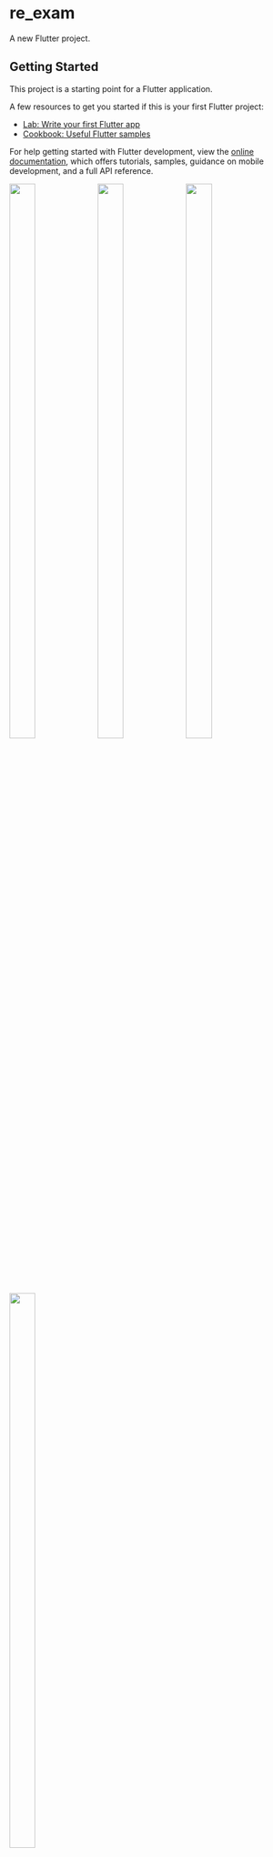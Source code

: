 # re_exam

A new Flutter project.

## Getting Started

This project is a starting point for a Flutter application.

A few resources to get you started if this is your first Flutter project:

- [Lab: Write your first Flutter app](https://docs.flutter.dev/get-started/codelab)
- [Cookbook: Useful Flutter samples](https://docs.flutter.dev/cookbook)

For help getting started with Flutter development, view the
[online documentation](https://docs.flutter.dev/), which offers tutorials,
samples, guidance on mobile development, and a full API reference.
<p>
  <img src="https://github.com/userravina/re_exam/assets/120082785/81bc1725-fa25-4a71-8bd8-834980bb89b4" height="50%" width="30%">
  <img src="https://github.com/userravina/re_exam/assets/120082785/3938dad3-351a-4d43-99ee-a07457df9043"  height="50%" width="30%">
  <img src="https://github.com/userravina/re_exam/assets/120082785/5c989356-429c-42cb-af53-b846c047d09f" height="50%" width="30%">
  <img src="https://github.com/userravina/re_exam/assets/120082785/f047ff5f-f02b-4762-9b23-c0c8345ea5d2"  height="50%" width="30%">
</p>
apply plugin: 'com.google.gms.google-services'

 import 'dart:math';
import 'dart:ui';
import 'package:flutter/cupertino.dart';
import 'package:flutter/material.dart';
import 'package:get/get.dart';
import 'package:get/get_state_manager/src/rx_flutter/rx_obx_widget.dart';
import 'package:gst_calculator/calculator/controller/calculator_controller.dart';
import 'package:gst_calculator/calculator/view/bouncing_button.dart';
import 'package:gst_calculator/main.dart';
import 'package:shared_preferences/shared_preferences.dart';
import 'package:sizer/sizer.dart';
import '../../class/language_constants.dart';

class Calculator_Home extends StatefulWidget {
  const Calculator_Home({super.key});

  @override
  State<Calculator_Home> createState() => _Calculator_HomeState();
}

class _Calculator_HomeState extends State<Calculator_Home> {
  Calculator_Controller controller = Get.find();
  ScrollController scrollcontroller = ScrollController();
  bool onetime = false;
  bool onetime2 = false;
  bool onetime3 = false;
  String display = "";
  bool gst = false;
  String twonumber = "";
  String gstnumber = "";
  String gstoperator = "";
  bool dotAdded = false;
  bool update = false;
  bool check = false;

  @override
  void initState() {
    controller.value.clear();
    super.initState();
  }

  void scrolle() {
    scrollcontroller.animateTo(scrollcontroller.position.maxScrollExtent,
        duration: Duration(milliseconds: 300), curve: Curves.easeOut);
  }

  double subtractAndRound(double value1, double value2) {
    print("value1${value1}");
    print("value2${value2}");
    double result = value1 - value2;
    print("===========${result}==================");
    // Find the maximum number of decimal places in the input values
    int maxDecimalPlaces = (value1.toString().split('.').length == 2 ||
            value2.toString().split('.').length == 2)
        ? (value1.toString().split('.').length >
                value2.toString().split('.').length
            ? value1.toString().split('.')[1].length
            : value2.toString().split('.')[1].length)
        : 0;

    // Round the result to the maximum number of decimal places found
    return double.parse((result).toStringAsFixed(maxDecimalPlaces));
  }

  void loadValueListFromPrefs() async {
    SharedPreferences prefs = await SharedPreferences.getInstance();
    setState(() {
      controller.value.value = prefs.getStringList('valueList') ?? [];
    });
  }

  double calculateTotal(List<String> values) {
    double total = 0.0;

    for (int i = 0; controller.grandTotal.length > i; i++) {
      total += controller.grandTotal[i];
    }
    // print(" count function ${total} ========================");
    return total;
  }

  onclick(String number, String click) async {
    switch (click) {
      case ".":
        {
          if (!dotAdded) {
            scrolle();
            dotAdded = true;
            controller.display.value += click;
            controller.displayEnglish.value += click;
          }
          break;
        }
      case "0":
      case "00":
      case "1":
      case "2":
      case "3":
      case "4":
      case "5":
      case "6":
      case "7":
      case "8":
      case "9":
        if ((controller.display.value == "0" ||
                controller.display.value == "00") &&
            (number == "0" || number == "00")) {
          controller.display.value = "0";

          return;
        }
        if (controller.display.value == "" && (number == "00")) {
          number = "0";
        }
        if (controller.displayOprater.value == "M+" ||
            controller.displayOprater.value == "M-") {
          display =controller.display.value + controller.prevOpertor.value;
          print("display${display}");
          controller.display.value = "";
          controller.displayEnglish.value = "";
        }

        if (onetime3 == true) {
          if (controller.displayOprater.value == "MU") {
            onetime3 == true;
            print("MMMMMMMMMMMMMMMMM3");
            controller.display.value = "";
            controller.displayEnglish.value = "";
          }
        } else {
          if (onetime2 == true) {
            if (controller.displayOprater.value == "MU") {
              onetime2 == true;
              check = true;
              print("MMMMMMMMMMMMMMMMM1");
              controller.display.value = "";
              controller.displayEnglish.value = "";
            }
          } else {
            if (controller.displayOprater.value == "MU") {
              print("MMMMMMMMMMMMMMMMM2");
              onetime = true;
              check = false;
              onetime2 == false;
              controller.display.value = "";
              controller.displayEnglish.value = "";
            }
          }
        }

        controller.displayOprater.value = "";

        if (update == true) {
          print("Update diplay ${controller.display.value}");
          print("Update diplay + number ${controller.display.value + number}");
          print("jhdjkh${controller.updatevalue.value}");
          controller.updatevalue.value = controller.display.value + number;
          print("jhdjkh${controller.updatevalue.value}");
          print("jhdjkh${controller.prevOpertor.value}");
        }

        controller.display.value = controller.display.value + number;
        if (controller.display.value == "01" ||
            controller.display.value == "02" ||
            controller.display.value == "03" ||
            controller.display.value == "04" ||
            controller.display.value == "05" ||
            controller.display.value == "06" ||
            controller.display.value == "07" ||
            controller.display.value == "08" ||
            controller.display.value == "09") {
          controller.display.value =
              controller.display.value.replaceFirst('0', '');
        }
        scrolle();
        controller.displayEnglish.value =
            controller.displayEnglish.value + click;
        break;
      case "AC":
        onetime = false;
        onetime2 = false;
        onetime3 = false;
        print(onetime);
        dotAdded = false;
        check = false;
        controller.display.value = "";
        controller.displayEnglish.value = "";
        controller.value.clear();
        controller.prevOpertor.value = "";
        gstnumber = "";
        controller.memory.value = 0.0;
        controller.result.value = 0.0;
        display = "";
        gst = false;
        update = false;
        controller.displayOprater.value = "";
        controller.operator.clear();

        controller.grandTotal.clear();
        break;
      case "DE":
        scrolle();
        dotAdded = false;
        print("Update DE ${controller.display.value}");
        if (controller.display.value.isNotEmpty) {
          print("Update DE2 ${controller.display.value}");
          controller.display.value = controller.display.value
              .substring(0, controller.display.value.length - 1);
          print("Update DE3 ${controller.display.value}");
        }
        print("Update displayEnglish DE1 ${controller.displayEnglish.value}");
        controller.displayEnglish.value = controller.displayEnglish.value
            .substring(0, controller.displayEnglish.value.length - 1);
        print("Update displayEnglish DE2 ${controller.displayEnglish.value}");

        update = true;

        break;

      case "+3%":
      case "+5%":
      case "+12%":
      case "+18%":
      case "+GST":
        controller.currentValue.value =
            double.parse(controller.displayEnglish.value);

        if (click == "+3%") {
          scrolle();
          dotAdded = false;
          controller.prevOpertor.value = "(+3%)";
          controller.value.add(controller.display.value);
          controller.saveValueListToPrefs();
          print("currentValue ${controller.currentValue.value}");
          print("percentage ${controller.percentage.value}");
          controller.percentage.value = controller.currentValue.value * 0.03;
          print("percentage ${controller.percentage.value}");
          gst = true;
          print("currentValue ${controller.currentValue}");
          controller.gstAmount.value =
              (controller.currentValue * controller.percentage.value) / 100;

          print("gstAmount ${controller.gstAmount.value}");
          print("result ${controller.result.value}");
          gstoperator = "3%";
          controller.value.add(
              "IGST ${gstoperator}   " + controller.gstAmount.value.toString());
          controller.saveValueListToPrefs();

          controller.CGST.value = controller.gstAmount.value / 2;
          controller.value.add("CGST ${controller.CGST.value}%   " +
              controller.CGST.value.toString());
          controller.saveValueListToPrefs();
          controller.SGST.value = controller.gstAmount.value / 2;
          controller.value.add("SGST ${controller.SGST.value}%   " +
              controller.SGST.value.toString());
          controller.saveValueListToPrefs();
          controller.result.value =
              controller.currentValue.value + controller.percentage.value;
          controller.value.add("GST :- " + controller.result.value.toString());
          controller.saveValueListToPrefs();
          controller.result.value =
              controller.currentValue.value + controller.gstAmount.value;

          print(controller.percentage.value);
        } else if (click == "+5%") {
          scrolle();
          dotAdded = false;
          controller.prevOpertor.value = "(+5%)";
          controller.value.add(controller.display.value);
          controller.saveValueListToPrefs();
          print("currentValue ${controller.currentValue.value}");
          print("percentage ${controller.percentage.value}");
          controller.percentage.value = controller.currentValue.value * 0.05;
          print("percentage ${controller.percentage.value}");
          gst = true;
          print("currentValue ${controller.currentValue}");
          controller.gstAmount.value =
              (controller.currentValue * controller.percentage.value) / 100;

          print("gstAmount ${controller.gstAmount.value}");
          print("result ${controller.result.value}");
          gstoperator = "5%";
          controller.value.add(
              "IGST ${gstoperator}   " + controller.gstAmount.value.toString());
          controller.saveValueListToPrefs();

          controller.CGST.value = controller.gstAmount.value / 2;
          controller.value.add("CGST ${controller.CGST.value}%   " +
              controller.CGST.value.toString());
          controller.saveValueListToPrefs();
          controller.SGST.value = controller.gstAmount.value / 2;
          controller.value.add("SGST ${controller.SGST.value}%   " +
              controller.SGST.value.toString());
          controller.saveValueListToPrefs();
          controller.result.value =
              controller.currentValue.value + controller.percentage.value;
          controller.value.add("GST :- " + controller.result.value.toString());
          controller.saveValueListToPrefs();
          controller.result.value =
              controller.currentValue.value + controller.gstAmount.value;

          print(controller.percentage.value);
        } else if (click == "+12%") {
          scrolle();
          dotAdded = false;
          controller.prevOpertor.value = "(+12%)";
          controller.value.add(controller.display.value);
          controller.saveValueListToPrefs();
          print("currentValue ${controller.currentValue.value}");
          print("percentage ${controller.percentage.value}");
          controller.percentage.value = controller.currentValue.value * 0.12;
          print("percentage ${controller.percentage.value}");
          gst = true;
          print("currentValue ${controller.currentValue}");
          controller.gstAmount.value =
              (controller.currentValue * controller.percentage.value) / 100;

          print("gstAmount ${controller.gstAmount.value}");
          print("result ${controller.result.value}");
          gstoperator = "12%";
          controller.value.add(
              "IGST ${gstoperator}   " + controller.gstAmount.value.toString());
          controller.saveValueListToPrefs();

          controller.CGST.value = controller.gstAmount.value / 2;
          controller.value.add("CGST ${controller.CGST.value}%     " +
              controller.CGST.value.toString());
          controller.saveValueListToPrefs();
          controller.SGST.value = controller.gstAmount.value / 2;
          controller.value.add("SGST ${controller.SGST.value}%     " +
              controller.SGST.value.toString());
          controller.saveValueListToPrefs();
          controller.result.value =
              controller.currentValue.value + controller.percentage.value;
          controller.value.add("GST :- " + controller.result.value.toString());
          controller.saveValueListToPrefs();
          controller.result.value =
              controller.currentValue.value + controller.gstAmount.value;

          print(controller.percentage.value);
        } else if (click == "+18%") {
          scrolle();
          dotAdded = false;
          controller.prevOpertor.value = "(+18%)";
          controller.value.add(controller.display.value);
          controller.saveValueListToPrefs();
          print("currentValue ${controller.currentValue.value}");
          print("percentage ${controller.percentage.value}");
          controller.percentage.value = controller.currentValue.value * 0.18;
          print("percentage ${controller.percentage.value}");
          gst = true;
          print("currentValue ${controller.currentValue}");
          controller.gstAmount.value =
              (controller.currentValue * controller.percentage.value) / 100;

          print("gstAmount ${controller.gstAmount.value}");
          print("result ${controller.result.value}");
          gstoperator = "18%";
          controller.value.add(
              "IGST ${gstoperator}   " + controller.gstAmount.value.toString());
          controller.saveValueListToPrefs();

          controller.CGST.value = controller.gstAmount.value / 2;
          controller.value.add("CGST ${controller.CGST.value}%    " +
              controller.CGST.value.toString());
          controller.saveValueListToPrefs();
          controller.SGST.value = controller.gstAmount.value / 2;
          controller.value.add("SGST ${controller.SGST.value}%    " +
              controller.SGST.value.toString());
          controller.saveValueListToPrefs();
          controller.result.value =
              controller.currentValue.value + controller.percentage.value;
          controller.value.add("GST :- " + controller.result.value.toString());
          controller.saveValueListToPrefs();
          controller.result.value =
              controller.currentValue.value + controller.gstAmount.value;

          print(controller.percentage.value);
        } else if (click == "+GST") {
          scrolle();
          dotAdded = false;
          gst = true;
          print("currentValue ${controller.currentValue}");

          controller.value.add(controller.display.value);
          controller.saveValueListToPrefs();
        }

        print(controller.currentValue.value);
        print(controller.result.value);
        controller.prevOpertor.value = "+GST";

        controller.display.value = "";
        // controller.displayEnglish.value = controller.result.value.toString();
        break;

      case "-3%":
      case "-5%":
      case "-12%":
      case "-18%":
      case "-GST":
        controller.currentValue.value =
            double.parse(controller.displayEnglish.value);

        if (click == "-3%") {
          scrolle();
          dotAdded = false;
          controller.prevOpertor.value = "(-3%)";
          controller.value.add(controller.display.value);
          controller.saveValueListToPrefs();
          print("currentValue ${controller.currentValue.value}");
          print("percentage ${controller.percentage.value}");
          controller.percentage.value = controller.currentValue.value * 0.03;
          print("percentage ${controller.percentage.value}");
          print(" ============= ${number} ");
          gstoperator = number;

          controller.result.value = controller.percentage.value / 2;
          print(" ============= ${controller.result.value} ");
          gst = true;
          gstoperator = "3%";
          controller.gstAmount.value =
              (controller.currentValue * controller.percentage.value) / 100;

          controller.gstAmount.value = controller.currentValue.value -
              controller.currentValue.value *
                  (100 / (100 + controller.percentage.value));
          print(controller.gstAmount.value);
          twonumber = controller.gstAmount.value.toStringAsFixed(1);
          controller.value.add("IGST ${gstoperator}   " + twonumber.toString());
          controller.saveValueListToPrefs();

          controller.SGST.value = controller.gstAmount.value / 2;
          twonumber = controller.SGST.value.toStringAsFixed(1);
          controller.value.add(
              "CGST ${controller.result.value}%    " + twonumber.toString());
          controller.saveValueListToPrefs();

          controller.SGST.value = controller.gstAmount.value / 2;
          twonumber = controller.SGST.value.toStringAsFixed(1);
          controller.value.add(
              "SGST ${controller.result.value}%    " + twonumber.toString());
          controller.saveValueListToPrefs();

          controller.result.value =
              controller.currentValue.value - controller.gstAmount.value;
          twonumber = controller.result.value.toStringAsFixed(1);
          controller.value.add("GST  = " + twonumber.toString());
          controller.saveValueListToPrefs();
          print(" ============= ${controller.result.value} ");
        } else if (click == "-5%") {
          scrolle();
          dotAdded = false;
          controller.prevOpertor.value = "(-5%)";
          controller.value.add(controller.display.value);
          controller.saveValueListToPrefs();
          print("currentValue ${controller.currentValue.value}");
          print("percentage ${controller.percentage.value}");
          controller.percentage.value = controller.currentValue.value * 0.05;
          print("percentage ${controller.percentage.value}");
          print(" ============= ${number} ");
          gstoperator = number;
          controller.result.value = controller.percentage.value / 2;
          gst = true;
          gstoperator = "5%";
          controller.gstAmount.value =
              (controller.currentValue * controller.percentage.value) / 100;

          controller.gstAmount.value = controller.currentValue.value -
              controller.currentValue.value *
                  (100 / (100 + controller.percentage.value));
          print(controller.gstAmount.value);
          twonumber = controller.gstAmount.value.toStringAsFixed(1);
          controller.value.add("IGST ${gstoperator}   " + twonumber.toString());
          controller.saveValueListToPrefs();

          controller.SGST.value = controller.gstAmount.value / 2;
          twonumber = controller.SGST.value.toStringAsFixed(1);
          controller.value.add(
              "CGST ${controller.result.value}%    " + twonumber.toString());
          controller.saveValueListToPrefs();

          controller.SGST.value = controller.gstAmount.value / 2;
          twonumber = controller.SGST.value.toStringAsFixed(1);
          controller.value.add(
              "SGST ${controller.result.value}%    " + twonumber.toString());
          controller.saveValueListToPrefs();

          controller.result.value =
              controller.currentValue.value - controller.gstAmount.value;
          twonumber = controller.result.value.toStringAsFixed(1);
          controller.value.add("GST  = " + twonumber.toString());
          controller.saveValueListToPrefs();
          print(" ============= ${controller.result.value} ");
        } else if (click == "-12%") {
          scrolle();
          dotAdded = false;
          controller.prevOpertor.value = "(-12%)";
          controller.value.add(controller.display.value);
          controller.saveValueListToPrefs();
          print("currentValue ${controller.currentValue.value}");
          print("percentage ${controller.percentage.value}");
          controller.percentage.value = controller.currentValue.value * 0.12;
          print("percentage ${controller.percentage.value}");
          print(" ============= ${number} ");
          gstoperator = number;
          controller.result.value = controller.percentage.value / 2;
          print(" ============= ${controller.result.value} ");
          gst = true;
          gstoperator = "12%";
          controller.gstAmount.value =
              (controller.currentValue * controller.percentage.value) / 100;

          controller.gstAmount.value = controller.currentValue.value -
              controller.currentValue.value *
                  (100 / (100 + controller.percentage.value));
          print(controller.gstAmount.value);
          twonumber = controller.gstAmount.value.toStringAsFixed(1);
          controller.value.add("IGST ${gstoperator}   " + twonumber.toString());
          controller.saveValueListToPrefs();

          controller.SGST.value = controller.gstAmount.value / 2;
          twonumber = controller.SGST.value.toStringAsFixed(1);
          String digitresult = controller.result.value.toStringAsFixed(0);
          controller.value
              .add("CGST ${digitresult}%     " + twonumber.toString());
          controller.saveValueListToPrefs();

          controller.SGST.value = controller.gstAmount.value / 2;
          twonumber = controller.SGST.value.toStringAsFixed(1);
          digitresult = controller.result.value.toStringAsFixed(0);
          controller.value
              .add("SGST ${digitresult}%     " + twonumber.toString());
          controller.saveValueListToPrefs();

          controller.result.value =
              controller.currentValue.value - controller.gstAmount.value;
          twonumber = controller.result.value.toStringAsFixed(1);
          controller.value.add("GST  = " + twonumber.toString());
          controller.saveValueListToPrefs();
        } else if (click == "-18%") {
          scrolle();
          dotAdded = false;
          controller.prevOpertor.value = "(-18%)";
          controller.value.add(controller.display.value);
          controller.saveValueListToPrefs();
          print("currentValue ${controller.currentValue.value}");
          print("percentage ${controller.percentage.value}");
          controller.percentage.value = controller.currentValue.value * 0.18;
          print("percentage ${controller.percentage.value}");
          print(" ============= ${number} ");
          gstoperator = number;
          controller.result.value = controller.percentage.value / 2;
          print(" ============= ${controller.result.value} ");
          gst = true;
          gstoperator = "18%";
          controller.gstAmount.value =
              (controller.currentValue * controller.percentage.value) / 100;

          controller.gstAmount.value = controller.currentValue.value -
              controller.currentValue.value *
                  (100 / (100 + controller.percentage.value));
          print(controller.gstAmount.value);
          twonumber = controller.gstAmount.value.toStringAsFixed(1);
          controller.value.add("IGST ${gstoperator}   " + twonumber.toString());
          controller.saveValueListToPrefs();

          controller.SGST.value = controller.gstAmount.value / 2;
          twonumber = controller.SGST.value.toStringAsFixed(1);
          String digitresult = controller.result.value.toStringAsFixed(0);
          controller.value
              .add("CGST ${digitresult}%      " + twonumber.toString());
          controller.saveValueListToPrefs();

          controller.SGST.value = controller.gstAmount.value / 2;
          twonumber = controller.SGST.value.toStringAsFixed(1);
          digitresult = controller.result.value.toStringAsFixed(0);
          controller.value
              .add("SGST ${digitresult}%      " + twonumber.toString());
          controller.saveValueListToPrefs();

          controller.result.value =
              controller.currentValue.value - controller.gstAmount.value;
          twonumber = controller.result.value.toStringAsFixed(1);
          controller.value.add("GST  = " + twonumber.toString());
          controller.saveValueListToPrefs();
        } else if (click == "-GST") {
          dotAdded = false;
          gst = true;
          print("currentValue ${controller.currentValue}");

          controller.value.add(controller.display.value);
          controller.saveValueListToPrefs();

          controller.prevOpertor.value = "-GST";
        }

        print(controller.currentValue.value);
        print(controller.result.value);

        controller.display.value = "";
        break;
      case "MR":
        {
          scrolle();
          dotAdded = false;
          controller.displayOprater.value = number;
          print(controller.memory.value.toString());
         if(update == true)
           {
             controller.display.value = controller.display.value.replaceAll("MR+", "");
             print("eeeeeeeeeee");
           }else {
           controller.display.value = controller.memory.value.toString();
           print("eeeeeeeeeee");
         }
         controller.prevOpertor.value = "MR";
         break;
        }
      case "M-":
        {
          scrolle();
          dotAdded = false;
          if (controller.displayEnglish.value.isEmpty) {
            controller.display.value = controller.value[0]
                .replaceAll("${controller.value[0]}", "${controller.value[0]}");
            print(" controller.display.value${controller.display.value}");
            controller.value.clear();
          } else {
            controller.memory.value = double.parse(controller.displayEnglish.value);
          }
          controller.displayOprater.value = number;
          controller.prevOpertor.value = "M-";

          break;
        }

      case "M+":
        {
          scrolle();
          dotAdded = false;
          if (controller.displayEnglish.value.isEmpty) {
            controller.display.value = controller.value[0].replaceAll("${controller.value[0]}","${controller.value[0]}");
            print(" controller.display.value${controller.display.value}");
            controller.memory.value = double.parse(controller.display.value);
            controller.value.clear();
          } else {
            controller.memory.value =  double.parse(controller.displayEnglish.value);
          }
          controller.displayOprater.value = number;
          controller.prevOpertor.value = "M+";
          break;
        }
      case "MU":
        {
          scrolle();
          dotAdded = false;
          controller.displayOprater.value = number;
          controller.prevOpertor.value = "MU";
          if (controller.display.value.isEmpty) {
            if (controller.displayOprater.value.isNotEmpty) {
              onetime2 = true;
              controller.display.value = controller.value[0].replaceAll(
                  "${controller.value[0]}", "${controller.value[0]}");
              controller.value.clear();
              controller.value.add(
                  controller.display.value + controller.displayOprater.value);
              controller.saveValueListToPrefs();
            }
          } else {
            if (controller.value.isEmpty) {
              print("-------------");
              onetime3 = true;
              controller.displayOprater.value = number;
              controller.value.add(
                  controller.display.value + controller.displayOprater.value);
              controller.saveValueListToPrefs();
            } else {
              onetime3 = false;
              display = controller.display.value;
              controller.display.value = controller.value[2];
              controller.displayOprater.value = number;
              controller.value.add(controller.displayEnglish.value +
                  controller.displayOprater.value);
              controller.saveValueListToPrefs();
            }
          }
          break;
        }
      case "undo":
        {
          scrolle();
          dotAdded = false;
          // Check if there are any entries in the history
          if (controller.value.isNotEmpty) {
            // Remove the last entry from the history
            if (controller.value.length > 2 || controller.value.length > 3) {
              controller.value.removeAt(controller.value.length - 1);
            }
            String lastEntry =
                controller.value.removeAt(controller.value.length - 1);
            controller.prevOpertor.value = lastEntry[0];
            print("lastEntry");
            print(lastEntry);
            controller.display.value = lastEntry;
            print(controller.display.value);
            print("Update the display to the last ${controller.display.value}");
            print(controller.display.value);
            controller.displayEnglish.value = lastEntry;
          }
          break;
        }
      case "GT":
        {
          scrolle();
          dotAdded = false;
          controller.prevOpertor.value = "GT";
          controller.value
              .add(number.toString() + controller.prevOpertor.value);
          controller.saveValueListToPrefs();
          break;
        }
      case "%":
        {
          scrolle();
          dotAdded = false;
          if (onetime3 == false) {
            if (check == false) {
              print("fffffffffffffff");
              scrolle();
              dotAdded = false;
              if (onetime2 == true) {
                print("onetime2");
              } else {
                print("one time ===");
                print(controller.prevOpertor.value);
                if (onetime == false) {
                  if (controller.prevOpertor.value == "+") {
                    print("onetime");
                    String display = controller.display.value;
                    print(display);
                    controller.value.add(controller.prevOpertor.value +
                        controller.display.value);
                    controller.saveValueListToPrefs();
                    print(controller.value);
                    print("currentValue ${controller.currentValue.value}");
                    controller.currentValue.value =
                        double.parse(controller.value[0]);
                    print("currentValue ${controller.currentValue.value}");

                    double percentageValue =
                        controller.currentValue.value * double.parse(display);
                    print("percentageValue ${percentageValue}");
                    percentageValue /= 100;
                    print("percentageValue ${percentageValue}");
                    double newValue =
                        controller.currentValue.value + percentageValue;

                    print("newValue ${newValue}");
                    // Update the display with the new value
                    controller.display.value = newValue.toString();

                    controller.displayEnglish.value = newValue.toString();
                  } else if (controller.prevOpertor.value == "-") {
                    String display = controller.display.value;
                    controller.value.add(controller.prevOpertor.value +
                        controller.display.value);
                    controller.saveValueListToPrefs();
                    print(controller.value.value);
                    print("currentValue ${controller.currentValue.value}");
                    controller.currentValue.value =
                        double.parse(controller.value[0]);
                    print("currentValue ${controller.currentValue.value}");
                    double percentageValue =
                        controller.currentValue.value * double.parse(display);
                    print("percentageValue ${percentageValue}");
                    percentageValue /= 100;
                    print("percentageValue ${percentageValue}");
                    double newValue =
                        controller.currentValue.value - percentageValue;

                    print("newValue ${newValue}");
                    // Update the display with the new value
                    controller.display.value = newValue.toString();

                    controller.displayEnglish.value = newValue.toString();
                  } else if (controller.prevOpertor.value == "*") {
                    String display = controller.display.value;
                    controller.value.add(controller.prevOpertor.value +
                        controller.display.value);
                    controller.saveValueListToPrefs();
                    print(controller.value.value);
                    print("currentValue ${controller.currentValue.value}");
                    controller.currentValue.value =
                        double.parse(controller.value[0]);
                    print("currentValue ${controller.currentValue.value}");
                    double percentageValue =
                        controller.currentValue.value * double.parse(display);
                    print("percentageValue ${percentageValue}");
                    percentageValue /= 100;
                    print("percentageValue ${percentageValue}");
                    print('************');
                    double newValue =
                        controller.currentValue.value * percentageValue;

                    print("newValue ${newValue}");
                    // Update the display with the new value
                    controller.display.value = percentageValue.toString();

                    controller.displayEnglish.value =
                        percentageValue.toString();
                  } else if (controller.prevOpertor.value == "/") {
                    String display = controller.display.value;
                    controller.value.add(controller.prevOpertor.value +
                        controller.display.value);
                    controller.saveValueListToPrefs();
                    print(controller.value.value);
                    print("currentValue ${controller.currentValue.value}");
                    controller.currentValue.value =
                        double.parse(controller.value[0]);
                    print("currentValue ${controller.currentValue.value}");
                    double percentageValue =
                        controller.currentValue.value / double.parse(display);
                    print("percentageValue ${percentageValue}");
                    percentageValue *= 100;
                    print("percentageValue ${percentageValue}");
                    double newValue =
                        controller.currentValue.value / percentageValue;

                    print("newValue ${newValue}");
                    // Update the display with the new value
                    controller.display.value = percentageValue.toString();

                    controller.displayEnglish.value =
                        percentageValue.toString();
                  }
                  print(controller.displayEnglish);
                  controller.displayOprater.value = "=";
                  // print(controller.result);
                  controller.value.add(controller.displayOprater.value +
                      controller.displayEnglish.value);
                  controller.saveValueListToPrefs();
                } else if (onetime == true) {
                  if (update == true) {
                    print("========= update +++++++++++");
                    controller.value.add(controller.display.value);
                    controller.saveValueListToPrefs();

                    controller.updatevalue.value =
                        controller.updatevalue.value.substring(1);
                    controller.displayEnglish.value =
                        controller.displayEnglish.value.substring(1);
                    print(controller.display.value);
                    print("jhdjkh${controller.updatevalue.value}");
                    display = controller.value.value[3].replaceAll("MU", "");
                    controller.currentValue.value = double.parse(display);
                    print("currentValue ${controller.currentValue.value}");

                    double percentageValue =
                        controller.currentValue.value * 100;
                    print("percentageValue ${percentageValue}");
                    print("display ${controller.display.value}");
                    double r = 100 -
                        double.parse(
                            controller.display.value.replaceAll("%", ""));
                    print(percentageValue);
                    print(r);
                    double r1 = percentageValue / r;
                    print(r1);
                    controller.prevOpertor.value = "=";
                    controller.value
                        .add(controller.prevOpertor.value + r1.toString());
                    controller.saveValueListToPrefs();
                    print(controller.value.value);
                    controller.display.value = "";
                    controller.displayOprater.value = "";
                    scrolle();
                  } else {
                    controller.prevOpertor.value = "=";
                    print("tttttttttttttttttttttttttttt");
                    controller.displayOprater.value = number;
                    print(controller.displayOprater.value);
                    print(" 4000000000000000000${controller.display.value}");
                    print("4444444444444${display}");

                    controller.value.add(controller.displayOprater.value +
                        controller.display.value);

                    controller.currentValue.value = double.parse(display);
                    print("currentValue ${controller.currentValue.value}");
                    double percentageValue =
                        controller.currentValue.value * 100;
                    print("percentageValue ${percentageValue}");
                    double r = 100 - double.parse(controller.display.value);
                    print(percentageValue);
                    print(r);
                    double r1 = percentageValue / r;
                    print(r1);
                    controller.value
                        .add(controller.prevOpertor.value + r1.toString());
                    controller.saveValueListToPrefs();
                    print(controller.value.value);
                    controller.display.value = "";
                    controller.displayOprater.value = "";
                  }
                }
              }
            }
          } else {
            if (update == true) {
              print("========= update +++++++++++");
              controller.value.add(controller.display.value);
              controller.saveValueListToPrefs();

              controller.updatevalue.value =
                  controller.updatevalue.value.substring(1);
              controller.displayEnglish.value =
                  controller.displayEnglish.value.substring(1);
              print(controller.display.value);
              print("jhdjkh${controller.updatevalue.value}");
              display = controller.value.value[0].replaceAll("MU", "");
              controller.currentValue.value = double.parse(display);
              print("currentValue ${controller.currentValue.value}");

              double percentageValue = controller.currentValue.value * 100;
              print("percentageValue ${percentageValue}");
              print("display ${controller.display.value}");
              double r = 100 -
                  double.parse(controller.display.value.replaceAll("%", ""));
              print(percentageValue);
              print(r);
              double r1 = percentageValue / r;
              print(r1);
              controller.prevOpertor.value = "=";
              controller.value
                  .add(controller.prevOpertor.value + r1.toString());
              controller.saveValueListToPrefs();
              print(controller.value.value);
              controller.display.value = "";
              controller.displayOprater.value = "";
              scrolle();
            } else {
              print("yes");
              controller.prevOpertor.value = "=";
              print("onetime3 tttttttttttttttttttttttttttt");
              controller.displayOprater.value = number;
              print(controller.displayOprater.value);
              print(" 4000000000000000000${controller.display.value}");
              print(
                  "4444444444444${controller.value.value[0].replaceAll("MU", "")}");
              display = controller.value.value[0].replaceAll("MU", "");
              controller.value.add(
                  controller.displayOprater.value + controller.display.value);

              controller.currentValue.value = double.parse(display);
              print("currentValue ${controller.currentValue.value}");
              double percentageValue = controller.currentValue.value * 100;
              print("percentageValue ${percentageValue}");
              double r = 100 - double.parse(controller.display.value);
              print(percentageValue);
              print(r);
              double r1 = percentageValue / r;
              print(r1);
              controller.value
                  .add(controller.prevOpertor.value + r1.toString());
              controller.saveValueListToPrefs();
              print(controller.value.value);
              controller.display.value = "";
              controller.displayOprater.value = "";
            }
          }

          if (check == true) {
            if (update == true) {
              print("========= update +++++++++++");
              controller.value.add(controller.display.value);
              controller.saveValueListToPrefs();

              controller.updatevalue.value =
                  controller.updatevalue.value.substring(1);
              controller.displayEnglish.value =
                  controller.displayEnglish.value.substring(1);
              print(controller.display.value);
              print("jhdjkh${controller.updatevalue.value}");
              display = controller.value.value[0].replaceAll("MU", "");
              controller.currentValue.value = double.parse(display);
              print("currentValue ${controller.currentValue.value}");

              double percentageValue = controller.currentValue.value * 100;
              print("percentageValue ${percentageValue}");
              print("display ${controller.display.value}");
              double r = 100 -
                  double.parse(controller.display.value.replaceAll("%", ""));
              print(percentageValue);
              print(r);
              double r1 = percentageValue / r;
              print(r1);
              controller.prevOpertor.value = "=";
              controller.value
                  .add(controller.prevOpertor.value + r1.toString());
              controller.saveValueListToPrefs();
              print(controller.value.value);
              controller.display.value = "";
              controller.displayOprater.value = "";
              scrolle();
            } else {
              print("true");
              controller.prevOpertor.value = "=";
              print("check tttttttttttttttttttttttttttt");
              controller.displayOprater.value = number;
              print(controller.displayOprater.value);
              print(" 4000000000000000000${controller.display.value}");
              print(
                  "4444444444444${controller.value.value[0].replaceAll("MU", "")}");
              display = controller.value.value[0].replaceAll("MU", "");
              controller.value.add(
                  controller.displayOprater.value + controller.display.value);

              controller.currentValue.value = double.parse(display);
              print("currentValue ${controller.currentValue.value}");
              double percentageValue = controller.currentValue.value * 100;
              print("percentageValue ${percentageValue}");
              double r = 100 - double.parse(controller.display.value);
              print(percentageValue);
              print(r);
              double r1 = percentageValue / r;
              print(r1);
              controller.value
                  .add(controller.prevOpertor.value + r1.toString());
              controller.saveValueListToPrefs();
              print(controller.value.value);
              controller.display.value = "";
              controller.displayOprater.value = "";
            }
          }
          break;
        }
      case "root":
        {
          scrolle();
          dotAdded = false;
          double currentValue = double.parse(controller.displayEnglish.value);

          if (currentValue >= 0) {
            double squareRoot = sqrt(currentValue);

            controller.display.value = squareRoot.toString();
            double secoundvalue = double.parse(controller.display.value);
            controller.display.value = secoundvalue.toStringAsFixed(3);
            controller.displayEnglish.value = squareRoot.toString();
          } else {
            controller.display.value = "Error";
            controller.displayEnglish.value = "Error";
          }
          break;
        }
      case "/":
        {
          scrolle();
          dotAdded = false;
          controller.displayOprater.value = number;
          if (controller.displayEnglish.value.isEmpty) {
            print("controller.displayEnglish.value1 ${controller.display.value}");
            print("==+== ${controller.display.value}");
            if (controller.value.isEmpty) {
              print("MMMMMMMMMMMMMRRRRRRRRRRRRRRRRR");
              print("MMMMMMMMMMMMMRRRRRRRRRRRRRRRRR${controller.displayEnglish.value}");
              controller.value.add(controller.prevOpertor.value + controller.display.value);
              controller.saveValueListToPrefs();
            } else {
              print(controller.value[0]);
              controller.result.value = double.parse(controller.value[0]);
            }
          } else {
            if (controller.prevOpertor.value == "+") {
              controller.result.value +=
                  double.parse(controller.displayEnglish.value);
            }
            if (controller.prevOpertor.value == "-") {
              controller.result.value -=
                  double.parse(controller.displayEnglish.value);
            }
            if (controller.prevOpertor.value == "*") {
              controller.result.value *=
                  double.parse(controller.displayEnglish.value);
            }
            if (controller.prevOpertor.value == "/") {
              controller.result.value /=
                  double.parse(controller.displayEnglish.value);
            }
            if (controller.prevOpertor.value == "") {
              controller.result.value =
                  double.parse(controller.displayEnglish.value);
            }
            print("displayEnglish${controller.displayEnglish.value}");
            if (controller.prevOpertor.value == "=" || controller.prevOpertor.value == "M+" || controller.prevOpertor.value == "M-") {
              if (controller.prevOpertor.value == "M+"|| controller.prevOpertor.value == "M-") {
                controller.prevOpertor.value = "/";
                controller.value.add(controller.display.value);
              } else {
                controller.value.add(controller.display.value);
              }
            } else {
              controller.value.add(controller.prevOpertor.value + controller.display.value);
            }
            controller.saveValueListToPrefs();
            if(controller.prevOpertor.value == "M+"||controller.prevOpertor.value == "M-")
            {
              controller.memory.value = double.parse(display.replaceAll("M+", "").replaceAll("M-", ""));
            }
          }
          controller.display.value = "";
          controller.displayEnglish.value = "";
          controller.prevOpertor.value = "/";
          controller.prevOpertor2.value = "/";
          break;
        }
      case "*":
        {
          scrolle();
          dotAdded = false;
          print("==+== ${controller.display.value}");
          controller.displayOprater.value = number;
          if (controller.displayEnglish.value.isEmpty) {
            print(
                "controller.displayEnglish.value1 ${controller.display.value}");
            print("==+== ${controller.display.value}");
                    if (controller.value.isEmpty) {
                      print("MMMMMMMMMMMMMRRRRRRRRRRRRRRRRR");
                      print(
                          "MMMMMMMMMMMMMRRRRRRRRRRRRRRRRR${controller.displayEnglish.value}");
                      controller.value
                          .add(controller.prevOpertor.value + controller.display.value);
                      controller.saveValueListToPrefs();
                    } else {
                      print(controller.value[0]);
                      controller.result.value = double.parse(controller.value[0]);
                    }
          } else {
            if (controller.prevOpertor.value == "+") {
              controller.result.value +=
                  double.parse(controller.displayEnglish.value);
            }
            if (controller.prevOpertor.value == "-") {
              controller.result.value -=
                  double.parse(controller.displayEnglish.value);
            }
            if (controller.prevOpertor.value == "*") {
              controller.result.value *=
                  double.parse(controller.displayEnglish.value);
            }
            if (controller.prevOpertor.value == "/") {
              controller.result.value /=
                  double.parse(controller.displayEnglish.value);
            }
            if (controller.prevOpertor.value == "") {
              controller.result.value =
                  double.parse(controller.displayEnglish.value);
            }
            print("displayEnglish${controller.displayEnglish.value}");
            if (controller.prevOpertor.value == "=" || controller.prevOpertor.value == "M+" || controller.prevOpertor.value == "M-") {
              if (controller.prevOpertor.value == "M+"|| controller.prevOpertor.value == "M-") {
                controller.prevOpertor.value = "*";
                controller.value.add(controller.display.value);
              } else {
                controller.value.add(controller.display.value);
              }
            } else {
              controller.value.add(controller.prevOpertor.value + controller.display.value);
            }
            controller.saveValueListToPrefs();
            if(controller.prevOpertor.value == "M+"||controller.prevOpertor.value == "M-")
            {
              controller.memory.value =
                  double.parse(display.replaceAll("M+", "").replaceAll("M-", ""));
            }
          }
          controller.display.value = "";
          controller.displayEnglish.value = "";
          controller.displayOprater.value = number;
          controller.prevOpertor.value = "*";
          controller.prevOpertor2.value = "*";
          break;
        }
      case "-":
        {
          scrolle();
          dotAdded = false;
          print("== ${controller.display.value}");
          controller.displayOprater.value = number;
          if (controller.displayEnglish.value.isEmpty) {
            print(
                "controller.displayEnglish.value3 ${controller.display.value}");
            print("== ${controller.display.value}");
            if (controller.value.isEmpty) {
              print("MMMMMMMMMMMMMRRRRRRRRRRRRRRRRR");
              print(
                  "MMMMMMMMMMMMMRRRRRRRRRRRRRRRRR${controller.displayEnglish.value}");
              controller.value
                  .add(controller.prevOpertor.value + controller.display.value);
              controller.saveValueListToPrefs();
            } else {
              print(controller.value[0]);
              controller.result.value = double.parse(controller.value[0]);
            }
            print(controller.result.value);
          } else {
            if (controller.prevOpertor.value == "+") {
              print(
                  "controller.displayEnglish.value2 ${controller.displayEnglish.value}");
              controller.result.value +=
                  double.parse(controller.displayEnglish.value);
            }
            if (controller.prevOpertor.value == "-") {
              controller.result.value -=
                  double.parse(controller.displayEnglish.value);
            }
            if (controller.prevOpertor.value == "*") {
              controller.result.value *=
                  double.parse(controller.displayEnglish.value);
            }
            if (controller.prevOpertor.value == "/") {
              controller.result.value /=
                  double.parse(controller.displayEnglish.value);
            }
            if (controller.prevOpertor.value == "") {
              controller.result.value =
                  double.parse(controller.displayEnglish.value);
            }
            print("displayEnglish${controller.displayEnglish.value}");
            if (controller.prevOpertor.value == "=" || controller.prevOpertor.value == "M+" || controller.prevOpertor.value == "M-") {
              if (controller.prevOpertor.value == "M+"|| controller.prevOpertor.value == "M-") {
                controller.prevOpertor.value = "-";
                controller.value.add(controller.display.value);
              } else {
                controller.value.add(controller.display.value);
              }
            } else {
              controller.value.add(controller.prevOpertor.value + controller.display.value);
            }
            controller.saveValueListToPrefs();
            if(controller.prevOpertor.value == "M+"||controller.prevOpertor.value == "M-")
            {
              controller.memory.value =
                  double.parse(display.replaceAll("M+", "").replaceAll("M-", ""));
            }
          }

          controller.display.value = "";
          controller.displayEnglish.value = "";
          controller.displayOprater.value = number;
          controller.prevOpertor.value = "-";
          controller.prevOpertor2.value = "-";

          break;
        }
      case "+":
        {
          dotAdded = false;
          scrolle();
          print("==+== ${controller.display.value}");

          if (controller.displayEnglish.value.isEmpty) {
            print(
                "controller.displayEnglish.value1 ${controller.display.value}");
            print("==+== ${controller.display.value}");
            print(controller.value[0]);
            controller.result.value = double.parse(controller.value[0]);
          }
          else {
            if (controller.prevOpertor.value == "+") {
                print(
                    "controller.displayEnglish.value1 ${controller.displayEnglish.value}");
                controller.result.value += double.parse(controller.displayEnglish.value);
              }
              if (controller.prevOpertor.value == "-") {
                controller.result.value -=
                    double.parse(controller.displayEnglish.value);
              }
              if (controller.prevOpertor.value == "*") {
                controller.result.value *=
                    double.parse(controller.displayEnglish.value);
              }
              if (controller.prevOpertor.value == "/") {
                controller.result.value /=
                    double.parse(controller.displayEnglish.value);
              }
              if (controller.prevOpertor.value == "") {
                controller.result.value =
                    double.parse(controller.displayEnglish.value);
              }
              print("displayEnglish${controller.displayEnglish.value}");
                  if (controller.prevOpertor.value == "=" || controller.prevOpertor.value == "M+" || controller.prevOpertor.value == "M-") {
                      controller.value.add(controller.display.value);
                      controller.saveValueListToPrefs();
                  } else {
                    controller.value.add(controller.prevOpertor.value + controller.display.value);
                    controller.saveValueListToPrefs();
                  }
              if(controller.prevOpertor.value == "M+"||controller.prevOpertor.value == "M-")
                {
                  controller.memory.value =
                      double.parse(display.replaceAll("M+", "").replaceAll("M-", ""));
                }
          }

          controller.display.value = "";
          controller.displayEnglish.value = "";
          controller.displayOprater.value = number;
          controller.prevOpertor.value = "+";
          controller.prevOpertor2.value = "+";
          break;
        }
      case "=":
        {
          scrolle();
          dotAdded = false;
          controller.displayOprater.value = number;
          if (controller.prevOpertor.value == "+") {
            scrolle();
            if (update == true) {
              print("========= update +++++++++++");
              controller.value.add(controller.display.value);
              controller.saveValueListToPrefs();

              controller.updatevalue.value =
                  controller.updatevalue.value.substring(1);
              controller.displayEnglish.value =
                  controller.displayEnglish.value.substring(1);
              print(controller.display.value);
              print("jhdjkh${controller.updatevalue.value}");
              if (controller.value.length == 2) {
                print(
                    "length${double.parse(controller.value[controller.value.length - 2])}");
                controller.result.value = double.parse(
                        controller.value[controller.value.length - 2]) +
                    double.parse(controller.updatevalue.value);
              } else {
                double total = 0.0;

                for (int i = 0; i < controller.value.length; i++) {
                  double elementValue = double.parse(controller.value[i]);
                  total += elementValue;
                }

                controller.result.value = total;
              }
              print(controller.result.value);
              controller.value.add(controller.displayOprater.value +
                  controller.result.value.toString());
              controller.saveValueListToPrefs();
              scrolle();
            } else {
              print("+++++++++++");
              controller.value
                  .add(controller.prevOpertor.value + controller.display.value);
              controller.saveValueListToPrefs();
              controller.result.value +=
                  double.parse(controller.displayEnglish.value);
              controller.value.add(controller.displayOprater.value +
                  controller.result.value.toString());
              controller.saveValueListToPrefs();
              scrolle();
            }
          } else if (controller.prevOpertor.value == "-") {
            scrolle();
            if (update == true) {
              print("========= update +++++++++++");
              controller.value.add(controller.display.value);
              controller.saveValueListToPrefs();

              controller.updatevalue.value =
                  controller.updatevalue.value.substring(1);
              controller.displayEnglish.value =
                  controller.displayEnglish.value.substring(1);
              print(controller.display.value);
              print("jhdjkh${controller.updatevalue.value}");

              if (controller.value.length == 2) {
                print(
                    "length${double.parse(controller.value[controller.value.length - 2])}");
                controller.result.value = double.parse(
                        controller.value[controller.value.length - 2]) -
                    double.parse(controller.updatevalue.value);
              } else {
                // print("length${ double.parse( controller.value[controller.value.length])}");
                double total = 0.0;
                for (int i = 0; i < controller.value.length; i++) {
                  double elementValue = double.parse(controller.value[i]);
                  print("elementValue: ${elementValue}");
                  total -= elementValue;
                }

                controller.result.value = total;
              }
              print(controller.result.value);
              controller.value.add(controller.displayOprater.value +
                  controller.result.value.toString());
              controller.saveValueListToPrefs();
              scrolle();
            } else {
              controller.value
                  .add(controller.prevOpertor.value + controller.display.value);
              controller.saveValueListToPrefs();

              controller.result.value = subtractAndRound(
                  controller.result.value,
                  double.parse(controller.display.value));
              controller.value.add(controller.displayOprater.value +
                  controller.result.value.toString());
              controller.saveValueListToPrefs();
            }
          } else if (controller.prevOpertor.value == "*") {
            scrolle();
            if (update == true) {
              print("========= update +++++++++++");
              controller.value.add(controller.display.value);
              controller.saveValueListToPrefs();

              controller.updatevalue.value =
                  controller.updatevalue.value.substring(1);
              controller.displayEnglish.value =
                  controller.displayEnglish.value.substring(1);
              print(controller.display.value);
              print("jhdjkh${controller.updatevalue.value}");

              if (controller.value.length == 2) {
                print(
                    "length${double.parse(controller.value[controller.value.length - 2])}");
                controller.result.value = double.parse(
                        controller.value[controller.value.length - 2]) *
                    double.parse(controller.updatevalue.value);
              } else {
                print("Value to parse: ${controller.updatevalue.value}");
                double total = 0.0;

                for (int i = 0; i < controller.value.length; i++) {
                  if (controller.value[i].contains("+")) {
                    double elementValue = double.parse(controller.value[i]);
                    total += elementValue;
                    print("1elementValue: $elementValue");
                  } else if (controller.value[i].contains("-")) {
                    double elementValue = double.parse(controller.value[i]);
                    total -= elementValue;
                    print("2elementValue: $elementValue");
                  } else if (controller.value[i].contains("*")) {
                    double elementValue = double.parse(
                        controller.value[i].replaceAll(RegExp('[*+-./]'), ''));
                    total *= elementValue;
                    print("3elementValue: $elementValue");
                  }
                }
                controller.result.value = total;
              }
              print(controller.result.value);
              controller.value.add(controller.displayOprater.value +
                  controller.result.value.toString());
              controller.saveValueListToPrefs();
              scrolle();
            } else {
              controller.value
                  .add(controller.prevOpertor.value + controller.display.value);
              controller.saveValueListToPrefs();
              controller.result.value *=
                  double.parse(controller.displayEnglish.value);
              controller.value.add(controller.displayOprater.value +
                  controller.result.value.toString());
              controller.saveValueListToPrefs();
            }
          } else if (controller.prevOpertor.value == "/") {
            scrolle();
            if (update == true) {
              print("========= update +++++++++++");
              controller.value.add(controller.display.value);
              controller.saveValueListToPrefs();

              controller.updatevalue.value =
                  controller.updatevalue.value.substring(1);
              controller.displayEnglish.value =
                  controller.displayEnglish.value.substring(1);
              print(controller.display.value);
              print("jhdjkh${controller.updatevalue.value}");

              if (controller.value.length == 2) {
                print(
                    "length${double.parse(controller.value[controller.value.length - 2])}");
                controller.result.value = double.parse(
                        controller.value[controller.value.length - 2]) /
                    double.parse(controller.updatevalue.value);
              } else {
                print("Value to parse: ${controller.updatevalue.value}");
                double total = 0.0;
                for (int i = 0; i < controller.value.length; i++) {
                  if (controller.value[i].contains("+")) {
                    double elementValue = double.parse(controller.value[i]);
                    total += elementValue;
                    print("1elementValue: $elementValue");
                  } else if (controller.value[i].contains("-")) {
                    double elementValue = double.parse(controller.value[i]);
                    total -= elementValue;
                    print("2elementValue: $elementValue");
                  } else if (controller.value[i].contains("*")) {
                    double elementValue = double.parse(
                        controller.value[i].replaceAll(RegExp('[*+-.]'), ''));
                    total *= elementValue;
                    print("3elementValue: $elementValue");
                  } else if (controller.value[i].contains("/")) {
                    double elementValue = double.parse(
                        controller.value[i].replaceAll(RegExp('[*+-./]'), ''));
                    print("elementValue: $elementValue");
                    total /= elementValue;
                  }
                }
                controller.result.value = total;
              }
              print(controller.result.value);
              controller.value.add(controller.displayOprater.value +
                  controller.result.value.toString());
              controller.saveValueListToPrefs();
              scrolle();
            } else {
              controller.value
                  .add(controller.prevOpertor.value + controller.display.value);
              controller.saveValueListToPrefs();
              controller.result.value /=
                  double.parse(controller.displayEnglish.value);
              controller.value.add(controller.displayOprater.value +
                  controller.result.value.toString());
              controller.saveValueListToPrefs();
            }
          } else if (controller.prevOpertor.value == "MU") {
            scrolle();
            controller.value
                .add(controller.prevOpertor.value + controller.display.value);
          } else if (controller.prevOpertor.value == "+GST") {
            scrolle();
            double secoundvalue = double.parse(controller.display.value);
            twonumber = secoundvalue.toStringAsFixed(0);
            controller.percentage.value =
                controller.currentValue.value * 0 + secoundvalue;
            print("percentage ${controller.percentage.value}");
            gst = true;
            print("currentValue ${controller.currentValue}");
            controller.gstAmount.value =
                (controller.currentValue * controller.percentage.value) / 100;

            print("gstAmount ${controller.gstAmount.value}");
            print("result ${controller.result.value}");
            twonumber = controller.gstAmount.value.toStringAsFixed(1);
            controller.value
                .add("IGST ${controller.display.value}%   $twonumber");
            controller.saveValueListToPrefs();

            controller.CGST.value = controller.gstAmount.value / 2;
            controller.value.add("CGST ${controller.CGST.value}%   " +
                controller.CGST.value.toString());
            controller.saveValueListToPrefs();
            controller.SGST.value = controller.gstAmount.value / 2;
            controller.value.add("SGST ${controller.SGST.value}%   " +
                controller.SGST.value.toString());
            controller.saveValueListToPrefs();
            controller.result.value =
                controller.currentValue.value + controller.percentage.value;
            controller.value
                .add("GST :- " + controller.result.value.toString());
            controller.saveValueListToPrefs();
            controller.result.value =
                controller.currentValue.value + controller.gstAmount.value;

            print(controller.percentage.value);
            print("==${controller.currentValue.value}");
          } else if (controller.prevOpertor.value == "-GST") {
            scrolle();
            print(controller.display.value);
            double secoundvalue = double.parse(controller.display.value);
            twonumber = secoundvalue.toStringAsFixed(0);
            print("kjvkljf ${twonumber}");
            controller.percentage.value =
                controller.currentValue.value * 0 + secoundvalue;
            print("percentage ${controller.percentage.value}");
            controller.result.value = controller.percentage.value / 2;
            print(" ============= ${controller.result.value} ");
            gst = true;
            controller.gstAmount.value =
                (controller.currentValue * controller.percentage.value) / 100;

            controller.gstAmount.value = controller.currentValue.value -
                controller.currentValue.value *
                    (100 / (100 + controller.percentage.value));
            print(controller.gstAmount.value);
            twonumber = controller.gstAmount.value.toStringAsFixed(1);
            controller.value.add(
                "IGST ${controller.display.value}%   " + twonumber.toString());
            controller.saveValueListToPrefs();

            controller.SGST.value = controller.gstAmount.value / 2;
            twonumber = controller.SGST.value.toStringAsFixed(1);
            controller.value.add(
                "CGST ${controller.result.value}%    " + twonumber.toString());
            controller.saveValueListToPrefs();

            controller.SGST.value = controller.gstAmount.value / 2;
            twonumber = controller.SGST.value.toStringAsFixed(1);
            controller.value.add(
                "SGST ${controller.result.value}%    " + twonumber.toString());
            controller.saveValueListToPrefs();

            controller.result.value =
                controller.currentValue.value - controller.gstAmount.value;
            twonumber = controller.result.value.toStringAsFixed(1);
            controller.value.add("GST  = " + twonumber.toString());
            controller.saveValueListToPrefs();
            print(" ============= ${controller.result.value} ");
            print("currentValue ${controller.currentValue}");
            print("==${controller.currentValue.value}");
          } else if (controller.prevOpertor.value == "update") {
            print("========= update ==========");

            print("jhdjkh${controller.updatevalue.value}");
          } else if(controller.prevOpertor.value == "MR")
            {
              if(update == true) {
                print("========= update +++++++++++");
                print("========= update ${controller.display.value}");
                controller.value.add(controller.prevOpertor.value+controller.prevOpertor2.value+controller.display.value);
                controller.saveValueListToPrefs();

                controller.updatevalue.value =
                    controller.updatevalue.value.substring(1);
                controller.displayEnglish.value =
                    controller.displayEnglish.value.substring(1);
                print(controller.display.value);
                print("jhdjkh${controller.updatevalue.value}");
                display = controller.value.value[0].replaceAll("M+", "").replaceAll("M-", " ");
                controller.currentValue.value = double.parse(display);
                print("currentValue ${controller.currentValue.value}");
                print("prevOpertor ${controller.prevOpertor.value}");

                if(controller.prevOpertor2.value == "+")
                {
                  controller.result.value = controller.currentValue.value + double.parse(controller.updatevalue.value.replaceAll("R+", ""));
                }
                if(controller.prevOpertor2.value == "-")
                {
                  controller.result.value = controller.currentValue.value - double.parse(controller.updatevalue.value.replaceAll("R+", ""));
                }
                if(controller.prevOpertor2.value == "*")
                {
                  controller.result.value = controller.currentValue.value * double.parse(controller.updatevalue.value.replaceAll("R+", ""));
                }
                if(controller.prevOpertor2.value == "/")
                {
                  controller.result.value = controller.currentValue.value + double.parse(controller.updatevalue.value.replaceAll("R+", ""));
                }
                controller.prevOpertor.value = "=";
                controller.value.add(controller.prevOpertor.value + controller.result.value.toString());
                controller.saveValueListToPrefs();
                controller.display.value = "";
                controller.displayOprater.value = "";
              }else
              {
                print("M+M_");
                controller.value.add(controller.prevOpertor.value  +  controller.prevOpertor2.value+display.replaceAll("M+", "").replaceAll("M-", ""));
                controller.saveValueListToPrefs();
                if(controller.prevOpertor2.value == "+")
                {
                  controller.result.value = double.parse(controller.value[0]) + double.parse(display.replaceAll("M+", "").replaceAll("M-", ""));
                }
                if(controller.prevOpertor2.value == "-")
                {
                  controller.result.value = double.parse(controller.value[0]) + double.parse(display.replaceAll("M+", "").replaceAll("M-", ""));
                }
                if(controller.prevOpertor2.value == "*")
                {
                  controller.result.value = double.parse(controller.value[0]) * double.parse(display.replaceAll("M+", "").replaceAll("M-", ""));
                }
                if(controller.prevOpertor2.value == "/")
                {
                  controller.result.value = double.parse(controller.value[0]) / double.parse(display.replaceAll("M+", "").replaceAll("M-", ""));
                }
                controller.prevOpertor.value = "=";
                controller.value.add(controller.prevOpertor.value + controller.result.value.toString());
                controller.saveValueListToPrefs();
                print(controller.value.value);
              }
            }
          controller.display.value = "";
          controller.grandTotal.add(controller.result.value);
          controller.operator.add(controller.displayOprater.value);
          controller.displayEnglish.value = "";
          controller.prevOpertor.value = "=";
          controller.saveValueListToPrefs();

          controller.result.value = 0.0;
          break;
        }
    }
    setState(() {});
  }

  @override
  Widget build(BuildContext context) {
    return SafeArea(
      child: Scaffold(
        backgroundColor: controller.dark.value ? Colors.white : Colors.white,
        appBar: PreferredSize(
          preferredSize: Size.fromHeight(7.6.h),
          child: AppBar(
            backgroundColor:
                controller.dark.value ? Colors.black : Color(0xffE7E7E7),
            leading: Builder(
              builder: (context) {
                return IconButton(
                    onPressed: () {
                      Scaffold.of(context).openDrawer();
                    },
                    tooltip:
                        MaterialLocalizations.of(context).openAppDrawerTooltip,
                    icon: Icon(Icons.menu));
              },
            ),
            centerTitle: true,
            title: controller.dark.value
                ? Container(
                    height: 5.2.h,
                    width: 35.w,
                    color: Colors.black,
                    child: Row(
                      children: [
                        Spacer(),
                        Image.asset(
                          "assets/images/more.png",
                          height: 3.h,
                          width: 10.w,
                        ),
                        Spacer(),
                        Text(
                          "More Tools",
                          style: TextStyle(
                              color: Colors.white,
                              fontSize: 17,
                              fontWeight: FontWeight.w700,
                              letterSpacing: 0.5),
                        ),
                      ],
                    ),
                  )
                : Container(
                    height: 5.2.h,
                    width: 35.w,
                    decoration: BoxDecoration(
                        color: Colors.white,
                        borderRadius: BorderRadius.circular(30)),
                    child: Row(
                      children: [
                        Spacer(),
                        Container(
                          height: 3.5.h,
                          width: 7.w,
                          decoration: BoxDecoration(
                              borderRadius: BorderRadius.circular(15),
                              color: Colors.white,
                              border: Border.all(color: Colors.blueAccent)),
                          child: Icon(
                            Icons.add,
                            size: 18,
                          ),
                        ),
                        Spacer(),
                        Text(
                          "More Tools",
                          style: TextStyle(
                              fontSize: 14,
                              fontWeight: FontWeight.w700,
                              letterSpacing: 0.5),
                        ),
                        Spacer(),
                      ],
                    ),
                  ),
            actions: [
              controller.dark.value
                  ? Text("")
                  : Image.asset(
                      "assets/images/game_icon.png",
                      height: 4.h,
                    ),
              Image.asset(
                "assets/images/queen.png",
                height: 7.h,
              )
            ],
          ),
        ),
        drawer: Drawer(
          backgroundColor: controller.dark.value ? Colors.black : Colors.white,
          child: Padding(
            padding: const EdgeInsets.all(10),
            child: Column(
              crossAxisAlignment: CrossAxisAlignment.start,
              children: [
                Text(
                  "GST OPTION",
                  style: TextStyle(
                    color: controller.dark.value
                        ? Colors.grey.shade300
                        : Colors.grey.shade900,
                  ),
                ),
                SizedBox(
                  height: 3.h,
                ),
                Row(
                  children: [
                    Container(
                      height: 6.h,
                      width: 75.w,
                      decoration: BoxDecoration(
                        color: controller.dark.value
                            ? Colors.white38
                            : Colors.grey.shade300,
                        borderRadius: BorderRadius.circular(10),
                      ),
                      child: Row(
                        children: [
                          SizedBox(
                            width: 3.w,
                          ),
                          SizedBox(
                            height: 4.h,
                            child: ClipRect(
                              child: Image.asset("assets/images/tools.png"),
                            ),
                          ),
                          SizedBox(
                            width: 3.w,
                          ),
                          Text(
                            "More Tools",
                            style: TextStyle(
                              color: controller.dark.value
                                  ? Colors.white
                                  : Colors.black,
                            ),
                          ),
                        ],
                      ),
                    ),
                  ],
                ),
                SizedBox(
                  height: 2.h,
                ),
                Row(
                  children: [
                    Container(
                      height: 6.h,
                      width: 75.w,
                      decoration: BoxDecoration(
                        color: controller.dark.value
                            ? Colors.white38
                            : Colors.grey.shade300,
                        borderRadius: BorderRadius.circular(10),
                      ),
                      child: Row(
                        children: [
                          SizedBox(
                            width: 3.w,
                          ),
                          SizedBox(
                            height: 4.h,
                            child: ClipRect(
                              child: Image.asset(
                                "assets/images/dark.png",
                                color: controller.dark.value
                                    ? Colors.white
                                    : Colors.black,
                              ),
                            ),
                          ),
                          SizedBox(
                            width: 3.w,
                          ),
                          Text(
                            "Dark Theme",
                            style: TextStyle(
                              color: controller.dark.value
                                  ? Colors.white
                                  : Colors.black,
                            ),
                          ),
                          Spacer(),
                          Switch(
                            value: controller.dark.value,
                            onChanged: (value) {
                              controller.toggleTheme(value);
                            },
                          ),
                          SizedBox(
                            width: 2.w,
                          ),
                        ],
                      ),
                    ),
                  ],
                ),
                SizedBox(
                  height: 3.h,
                ),
                Row(
                  children: [
                    Container(
                      height: 6.h,
                      width: 75.w,
                      decoration: BoxDecoration(
                        color: controller.dark.value
                            ? Colors.white38
                            : Colors.grey.shade300,
                        borderRadius: BorderRadius.circular(10),
                      ),
                      child: InkWell(
                        onTap: () {
                          Get.back();
                          showModalBottomSheet(
                            backgroundColor: Colors.white10,
                            context: context,
                            builder: (BuildContext context) {
                              return BottomSheet(
                                backgroundColor: Colors.black.withOpacity(0.8),
                                builder: (BuildContext context) {
                                  return BackdropFilter(
                                      filter: ImageFilter.blur(
                                          sigmaX: 5.0, sigmaY: 5.0),
                                      child: LenguageSelectionBottomSheet());
                                },
                                onClosing: () {
                                  // Handle the closing of the bottom sheet
                                },
                              );
                            },
                          );
                        },
                        child: Row(
                          children: [
                            SizedBox(
                              width: 3.w,
                            ),
                            Container(
                              height: 3.h,
                              width: 10.w,
                              decoration: BoxDecoration(
                                borderRadius: BorderRadius.circular(10),
                              ),
                              child: Icon(Icons.language),
                            ),
                            SizedBox(
                              width: 3.w,
                            ),
                            Text(
                              "Language",
                              style: TextStyle(
                                color: controller.dark.value
                                    ? Colors.white
                                    : Colors.black,
                              ),
                            ),
                          ],
                        ),
                      ),
                    ),
                  ],
                ),
                SizedBox(
                  height: 1.h,
                ),
              ],
            ),
          ),
        ),
        body: Column(
          mainAxisAlignment: MainAxisAlignment.end,
          children: [
            SizedBox(
              height: 7.h,
            ),
            Expanded(
              child: ListView.builder(
                shrinkWrap: true,
                controller: scrollcontroller,
                physics: ClampingScrollPhysics(),
                itemCount: controller.value.length + 1,
                itemBuilder: (context, index) {
                  if (index == controller.value.length) {
                    return Container(
                      height: 8.h,
                    );
                  }
                  return Padding(
                    padding: const EdgeInsets.only(right: 10, bottom: 5),
                    child: Column(
                      crossAxisAlignment: CrossAxisAlignment.end,
                      children: [
                        gst == true
                            ? Text(
                                "${controller.value[index]}",
                                style: TextStyle(
                                    fontSize: 15,
                                    color: controller.dark.value
                                        ? Colors.black
                                        : Colors.black),
                              )
                            : Container(
                                decoration: controller.value[index]
                                        .contains("=")
                                    ? BoxDecoration(
                                        color: Colors.grey.shade300,
                                        borderRadius: BorderRadius.circular(5))
                                    : BoxDecoration(),
                                child: Text(
                                  " ${controller.value[index]} ",
                                  style: TextStyle(
                                    color: controller.dark.value
                                        ? Colors.black
                                        : Colors.black,
                                    fontSize: 20,
                                    fontWeight: FontWeight.w500,
                                  ),
                                ),
                              ),
                      ],
                    ),
                  );
                },
              ),
            ),
            SizedBox(
              height: 2.h,
            ),
            Container(
              color: Colors.black,
              child: Column(
                mainAxisAlignment: MainAxisAlignment.end,
                children: [
                  Stack(
                    children: [
                      Row(
                        children: [
                          Container(
                            height: 7.h,
                            width: MediaQuery.of(context).size.width,
                            decoration: BoxDecoration(
                              color: Color(0xffE7E7E7),
                            ),
                            child: Row(
                              children: [
                                GestureDetector(
                                  onTap: () {
                                    onclick("", "AC");
                                    print("dwfwddeded");
                                  },
                                  child: Image.asset(
                                    "assets/images/ac.png",
                                    height: 5.h,
                                  ),
                                ),
                                InkWell(
                                  onTap: () {
                                    onclick("", "undo");
                                  },
                                  child: Image.asset(
                                    "assets/images/undo.png",
                                    height: 4.h,
                                  ),
                                ),
                                Spacer(),
                                Text(
                                  "${controller.display}",
                                  style: TextStyle(
                                      fontSize: 20.sp,
                                      fontWeight: FontWeight.w500,
                                      color: controller.dark.value
                                          ? Colors.black
                                          : Colors.black),
                                ),
                                Obx(
                                  () => Text(
                                    "${controller.displayOprater.value == "=" ? "" : controller.displayOprater.value}",
                                    style: TextStyle(
                                        fontSize: 20.sp,
                                        color: controller.dark.value
                                            ? Colors.black
                                            : Colors.black,
                                        fontWeight: FontWeight.w500),
                                  ),
                                ),
                                SizedBox(
                                  width: 1.w,
                                ),
                                GestureDetector(
                                  onTap: () {
                                    onclick("", "DE");
                                  },
                                  child: Image.asset("assets/images/delet.png",
                                      height: 5.h),
                                )
                              ],
                            ),
                          ),
                        ],
                      ),
                      Padding(
                        padding: const EdgeInsets.only(top: 43, left: 145),
                        child: Container(
                          height: 1.h,
                          width: 20.w,
                          decoration: BoxDecoration(
                              borderRadius: BorderRadius.circular(10),
                              color: Colors.grey.shade700),
                        ),
                      ),
                    ],
                  ),
                  Row(
                    children: [
                      Bouncing(
                        onPress: () {
                          onclick("+${context.loc.three}%", "+3%");
                        },
                        child: clickableContainer(
                            onTap: () {},
                            width: 20.w,
                            height: 7.2.h,
                            text: "+${context.loc.three}%",
                            style: TextStyle(
                                color: Colors.white,
                                fontWeight: FontWeight.w500,
                                fontSize: 18),
                            imagePath: "assets/images/btn1.png"),
                      ),
                      Bouncing(
                        onPress: () {
                          onclick("+${context.loc.five}%", "+5%");
                        },
                        child: clickableContainer(
                            onTap: () {},
                            width: 20.w,
                            height: 7.2.h,
                            text: "+${context.loc.five}%",
                            style: TextStyle(
                                color: Colors.white,
                                fontWeight: FontWeight.w500,
                                fontSize: 18),
                            imagePath: "assets/images/btn1.png"),
                      ),
                      Bouncing(
                        onPress: () {
                          onclick(
                              "+${context.loc.one}${context.loc.two}%", "+12%");
                        },
                        child: clickableContainer(
                            onTap: () {},
                            width: 20.w,
                            height: 7.2.h,
                            style: TextStyle(
                                color: Colors.white,
                                fontWeight: FontWeight.w500,
                                fontSize: 18),
                            text: "+${context.loc.one}${context.loc.two}%",
                            imagePath: "assets/images/btn1.png"),
                      ),
                      Bouncing(
                        onPress: () {
                          onclick("+${context.loc.one}${context.loc.eight}%",
                              "+18%");
                        },
                        child: clickableContainer(
                            onTap: () {},
                            width: 20.w,
                            height: 7.2.h,
                            text: "+${context.loc.one}${context.loc.eight}%",
                            style: TextStyle(
                                color: Colors.white,
                                fontWeight: FontWeight.w500,
                                fontSize: 18),
                            imagePath: "assets/images/btn1.png"),
                      ),
                      Bouncing(
                        onPress: () {
                          onclick("+GST", "+GST");
                        },
                        child: clickableContainer(
                            onTap: () {},
                            width: 20.w,
                            height: 7.2.h,
                            style: TextStyle(
                                color: Colors.white,
                                fontWeight: FontWeight.w500,
                                fontSize: 18),
                            text: "+GST",
                            imagePath: "assets/images/btn1.png"),
                      ),
                    ],
                  ),
                  Row(
                    children: [
                      Bouncing(
                        onPress: () {
                          onclick("-${context.loc.three}%", "-3%");
                        },
                        child: clickableContainer(
                            onTap: () {},
                            width: 20.w,
                            height: 7.2.h,
                            text: "-${context.loc.three}%",
                            style: TextStyle(
                                color: Colors.white,
                                fontWeight: FontWeight.w500,
                                fontSize: 18),
                            imagePath: "assets/images/btn1.png"),
                      ),
                      Bouncing(
                        onPress: () {
                          onclick("-${context.loc.five}%", "-5%");
                        },
                        child: clickableContainer(
                            onTap: () {},
                            width: 20.w,
                            height: 7.2.h,
                            text: "-${context.loc.five}%",
                            style: TextStyle(
                                color: Colors.white,
                                fontWeight: FontWeight.w500,
                                fontSize: 18),
                            imagePath: "assets/images/btn1.png"),
                      ),
                      Bouncing(
                        onPress: () {
                          onclick(
                              "-${context.loc.one}${context.loc.two}%", "-12%");
                        },
                        child: clickableContainer(
                            onTap: () {},
                            width: 20.w,
                            height: 7.2.h,
                            text: "-${context.loc.one}${context.loc.two}%",
                            style: TextStyle(
                                color: Colors.white,
                                fontWeight: FontWeight.w500,
                                fontSize: 18),
                            imagePath: "assets/images/btn1.png"),
                      ),
                      Bouncing(
                        onPress: () {
                          onclick("-${context.loc.one}${context.loc.eight}%",
                              "-18%");
                        },
                        child: clickableContainer(
                            onTap: () {},
                            width: 20.w,
                            height: 7.2.h,
                            text: "-${context.loc.one}${context.loc.eight}%",
                            style: TextStyle(
                                color: Colors.white,
                                fontWeight: FontWeight.w500,
                                fontSize: 18),
                            imagePath: "assets/images/btn1.png"),
                      ),
                      Bouncing(
                        onPress: () {
                          onclick("-GST", "-GST");
                        },
                        child: clickableContainer(
                            onTap: () {},
                            width: 20.w,
                            height: 7.2.h,
                            text: "-GST",
                            style: TextStyle(
                                color: Colors.white,
                                fontWeight: FontWeight.w500,
                                fontSize: 18),
                            imagePath: "assets/images/btn1.png"),
                      ),
                    ],
                  ),
                  Row(
                    children: [
                      Bouncing(
                        onPress: () {
                          double total = calculateTotal(controller.value);
                          onclick("${total}", "GT");
                        },
                        child: clickableContainer(
                            onTap: () {},
                            width: 20.w,
                            height: 7.2.h,
                            text: "GT",
                            style: TextStyle(
                                color: Colors.black,
                                fontWeight: FontWeight.w500,
                                fontSize: 16),
                            imagePath: "assets/images/btn2.png"),
                      ),
                      Bouncing(
                        onPress: () {
                          onclick("√x", "root");
                        },
                        child: clickableContainer(
                            onTap: () {},
                            width: 20.w,
                            height: 7.2.h,
                            text: "√x",
                            style: TextStyle(
                                color: Colors.black,
                                fontWeight: FontWeight.w500,
                                fontSize: 19),
                            imagePath: "assets/images/btn2.png"),
                      ),
                      Bouncing(
                        onPress: () {
                          onclick("%", "%");
                        },
                        child: clickableContainer(
                            onTap: () {},
                            width: 20.w,
                            height: 7.2.h,
                            text: "%",
                            style: TextStyle(
                                color: Colors.black,
                                fontWeight: FontWeight.w500,
                                fontSize: 20),
                            imagePath: "assets/images/btn2.png"),
                      ),
                      Bouncing(
                        onPress: () {
                          onclick("÷", "/");
                        },
                        child: clickableContainer(
                            onTap: () {},
                            width: 20.w,
                            height: 7.2.h,
                            text: "÷",
                            style: TextStyle(
                                color: Colors.black,
                                fontWeight: FontWeight.w500,
                                fontSize: 24),
                            imagePath: "assets/images/btn2.png"),
                      ),
                      Bouncing(
                        onPress: () {
                          onclick("MR", "MR");
                        },
                        child: clickableContainer(
                            onTap: () {},
                            width: 20.w,
                            height: 7.2.h,
                            text: "MR",
                            style: TextStyle(
                                color: Colors.black,
                                fontWeight: FontWeight.w500,
                                fontSize: 15),
                            imagePath: "assets/images/btn2.png"),
                      ),
                    ],
                  ),
                  Row(
                    children: [
                      Bouncing(
                        onPress: () {
                          onclick(context.loc.seven, "7");
                        },
                        child: clickableContainer(
                            onTap: () {},
                            width: 20.w,
                            height: 7.2.h,
                            text: "${context.loc.seven}",
                            style: TextStyle(
                                color: Colors.white,
                                fontWeight: FontWeight.w500,
                                fontSize: 23),
                            imagePath: "assets/images/btn1.png"),
                      ),
                      Bouncing(
                        onPress: () {
                          onclick(context.loc.eight, "8");
                        },
                        child: clickableContainer(
                            onTap: () {},
                            width: 20.w,
                            height: 7.2.h,
                            text: "${context.loc.eight}",
                            style: TextStyle(
                                color: Colors.white,
                                fontWeight: FontWeight.w500,
                                fontSize: 23),
                            imagePath: "assets/images/btn1.png"),
                      ),
                      Bouncing(
                        onPress: () {
                          onclick(context.loc.nine, "9");
                        },
                        child: clickableContainer(
                            onTap: () {},
                            width: 20.w,
                            height: 7.2.h,
                            text: "${context.loc.nine}",
                            style: TextStyle(
                                color: Colors.white,
                                fontWeight: FontWeight.w500,
                                fontSize: 23),
                            imagePath: "assets/images/btn1.png"),
                      ),
                      Bouncing(
                        onPress: () {
                          onclick("×", "*");
                        },
                        child: clickableContainer(
                            onTap: () {},
                            width: 20.w,
                            height: 7.2.h,
                            text: "×",
                            style: TextStyle(
                                color: Colors.black,
                                fontWeight: FontWeight.w500,
                                fontSize: 24),
                            imagePath: "assets/images/btn2.png"),
                      ),
                      Bouncing(
                        onPress: () {
                          onclick("MU", "MU");
                        },
                        child: clickableContainer(
                            onTap: () {},
                            width: 20.w,
                            height: 7.2.h,
                            text: "MU",
                            style: TextStyle(
                                color: Colors.black,
                                fontWeight: FontWeight.w500,
                                fontSize: 15),
                            imagePath: "assets/images/btn2.png"),
                      ),
                    ],
                  ),
                  Row(
                    children: [
                      Bouncing(
                        onPress: () {
                          onclick(context.loc.four, "4");
                        },
                        child: clickableContainer(
                            onTap: () {},
                            width: 20.w,
                            height: 7.2.h,
                            text: "${context.loc.four}",
                            style: TextStyle(
                                color: Colors.white,
                                fontWeight: FontWeight.w500,
                                fontSize: 23),
                            imagePath: "assets/images/btn1.png"),
                      ),
                      Bouncing(
                        onPress: () {
                          onclick(context.loc.five, "5");
                        },
                        child: clickableContainer(
                            onTap: () {},
                            width: 20.w,
                            height: 7.2.h,
                            text: "${context.loc.five}",
                            style: TextStyle(
                                color: Colors.white,
                                fontWeight: FontWeight.w500,
                                fontSize: 23),
                            imagePath: "assets/images/btn1.png"),
                      ),
                      Bouncing(
                        onPress: () {
                          onclick(context.loc.six, "6");
                        },
                        child: clickableContainer(
                            onTap: () {},
                            width: 20.w,
                            height: 7.2.h,
                            text: "${context.loc.six}",
                            style: TextStyle(
                                color: Colors.white,
                                fontWeight: FontWeight.w500,
                                fontSize: 23),
                            imagePath: "assets/images/btn1.png"),
                      ),
                      Bouncing(
                        onPress: () {
                          onclick("-", "-");
                        },
                        child: clickableContainer(
                            onTap: () {},
                            width: 20.w,
                            height: 7.2.h,
                            text: "-",
                            style: TextStyle(
                                color: Colors.black,
                                fontWeight: FontWeight.w500,
                                fontSize: 25),
                            imagePath: "assets/images/btn2.png"),
                      ),
                      Bouncing(
                        onPress: () {
                          onclick("M-", "M-");
                        },
                        child: clickableContainer(
                            onTap: () {},
                            width: 20.w,
                            height: 7.2.h,
                            text: "M-",
                            style: TextStyle(
                                color: Colors.black,
                                fontWeight: FontWeight.w500,
                                fontSize: 15),
                            imagePath: "assets/images/btn2.png"),
                      ),
                    ],
                  ),
                  Row(
                    crossAxisAlignment: CrossAxisAlignment.start,
                    children: [
                      Column(
                        children: [
                          Bouncing(
                            onPress: () {
                              onclick(context.loc.one, "1");
                            },
                            child: clickableContainer(
                                onTap: () {},
                                width: 20.w,
                                height: 7.2.h,
                                text: "${context.loc.one}",
                                style: TextStyle(
                                    color: Colors.white,
                                    fontWeight: FontWeight.w500,
                                    fontSize: 23),
                                imagePath: "assets/images/btn1.png"),
                          ),
                          Bouncing(
                            onPress: () {
                              onclick(context.loc.zero, "0");
                            },
                            child: clickableContainer(
                                onTap: () {},
                                width: 20.w,
                                height: 7.2.h,
                                text: "${context.loc.zero}",
                                style: TextStyle(
                                    color: Colors.white,
                                    fontWeight: FontWeight.w500,
                                    fontSize: 23),
                                imagePath: "assets/images/btn1.png"),
                          ),
                        ],
                      ),
                      Column(
                        children: [
                          Bouncing(
                            onPress: () {
                              onclick(context.loc.two, "2");
                            },
                            child: clickableContainer(
                                onTap: () {},
                                width: 20.w,
                                height: 7.2.h,
                                text: "${context.loc.two}",
                                style: TextStyle(
                                    color: Colors.white,
                                    fontWeight: FontWeight.w500,
                                    fontSize: 23),
                                imagePath: "assets/images/btn1.png"),
                          ),
                          Bouncing(
                            onPress: () {
                              onclick(context.loc.zero1, "00");
                            },
                            child: clickableContainer(
                                onTap: () {},
                                width: 20.w,
                                height: 7.2.h,
                                text: "${context.loc.zero1}",
                                style: TextStyle(
                                    color: Colors.white,
                                    fontWeight: FontWeight.w500,
                                    fontSize: 23),
                                imagePath: "assets/images/btn1.png"),
                          ),
                        ],
                      ),
                      Column(
                        children: [
                          Bouncing(
                            onPress: () {
                              onclick(context.loc.three, "3");
                            },
                            child: clickableContainer(
                                onTap: () {},
                                width: 20.w,
                                height: 7.2.h,
                                text: "${context.loc.three}",
                                style: TextStyle(
                                    color: Colors.white,
                                    fontWeight: FontWeight.w500,
                                    fontSize: 23),
                                imagePath: "assets/images/btn1.png"),
                          ),
                          Bouncing(
                            onPress: () {
                              onclick(".", ".");
                            },
                            child: clickableContainer(
                                onTap: () {},
                                width: 20.w,
                                height: 7.2.h,
                                text: ".",
                                style: TextStyle(
                                    color: Colors.white,
                                    fontWeight: FontWeight.w500,
                                    fontSize: 23),
                                imagePath: "assets/images/btn1.png"),
                          ),
                        ],
                      ),
                      Bouncing(
                        onPress: () {
                          onclick("+", "+");
                        },
                        child: clickableContainer(
                            onTap: () {},
                            width: 20.w,
                            height: 14.4.h,
                            text: "+",
                            style: TextStyle(
                                color: Colors.black,
                                fontWeight: FontWeight.w500,
                                fontSize: 25),
                            imagePath: "assets/images/btn3.png"),
                      ),
                      Column(
                        children: [
                          Bouncing(
                            onPress: () {
                              onclick("M+", "M+");
                            },
                            child: clickableContainer(
                                onTap: () {},
                                width: 20.w,
                                height: 7.2.h,
                                text: "M+",
                                style: TextStyle(
                                    color: Colors.black,
                                    fontWeight: FontWeight.w500,
                                    fontSize: 15),
                                imagePath: "assets/images/btn2.png"),
                          ),
                          Bouncing(
                            onPress: () {
                              onclick("=", "=");
                            },
                            child: clickableContainer(
                                onTap: () {},
                                width: 20.w,
                                height: 7.2.h,
                                text: "=",
                                style: TextStyle(
                                    color: Colors.white,
                                    fontWeight: FontWeight.w500,
                                    fontSize: 20),
                                imagePath: "assets/images/btn4.png"),
                          ),
                        ],
                      )
                    ],
                  ),
                ],
              ),
            ),
          ],
        ),
      ),
    );
  }

  Widget clickableContainer({
    VoidCallback? onTap,
    double? height,
    double? width,
    String? imagePath,
    String? text,
    TextStyle? style,
  }) {
    return InkWell(
      onTap: onTap,
      child: Container(
        height: height,
        width: width,
        decoration: BoxDecoration(
          color: Colors.grey,
          image: DecorationImage(
            image: AssetImage(imagePath!),
            fit: BoxFit.fill,
          ),
        ),
        child: Center(
          child: Text(
            text!,
            style: style,
          ),
        ),
      ),
    );
  }
}

class LenguageSelectionBottomSheet extends StatefulWidget {
  const LenguageSelectionBottomSheet({super.key});

  @override
  State<LenguageSelectionBottomSheet> createState() =>
      _LenguageSelectionBottomSheetState();
}

class _LenguageSelectionBottomSheetState
    extends State<LenguageSelectionBottomSheet> {
  Calculator_Controller controller = Get.find();

  @override
  Widget build(BuildContext context) {
    return Container(
        height: 52.h,
        decoration: BoxDecoration(
          color: Colors.black.withOpacity(0.5),
          borderRadius: BorderRadius.only(
            topLeft: Radius.circular(20),
            topRight: Radius.circular(20),
          ),
        ),
        child: Column(crossAxisAlignment: CrossAxisAlignment.end, children: [
          Padding(
            padding: EdgeInsets.only(top: 15, bottom: 15, right: 30),
            child: InkWell(
              onTap: () {
                Navigator.pop(context);
              },
              child: Container(
                height: 4.h,
                width: 8.7.w,
                decoration: BoxDecoration(
                  color: Colors.black.withOpacity(0.2),
                  borderRadius: BorderRadius.circular(20),
                ),
                child: Icon(
                  Icons.close,
                  color: Colors.white,
                ),
              ),
            ),
          ),
          Expanded(
            child: Obx(
              () => GridView.builder(
                itemCount: controller.lang.value.length,
                gridDelegate: SliverGridDelegateWithFixedCrossAxisCount(
                    crossAxisCount: 4, childAspectRatio: 1.0),
                itemBuilder: (context, index) {
                  return Container(
                    margin: EdgeInsets.symmetric(vertical: 5, horizontal: 5),
                    decoration: BoxDecoration(
                        border: controller.lang.value[index].isselect == true
                            ? Border.all(color: Colors.white)
                            : Border.all(color: Colors.black),
                        borderRadius: BorderRadius.circular(10),
                        color: Colors.white.withOpacity(0.1)),
                    child: Column(
                      mainAxisAlignment: MainAxisAlignment.center,
                      children: [
                        InkWell(
                          onTap: () async {
                            for (int i = 0;
                                i < controller.lang.value.length;
                                i++) {
                              controller.lang.value[i].isselect = false;
                            }
                            controller.lang.value[index].isselect = true;
                            setState(() {});

                            Locale _locale = await setLocale(
                                controller.lang.value[index].languageCode!);
                            MyApp.setLocale(context, _locale);

                            Get.back();
                          },
                          child: Container(
                            height: 40,
                            width: 60,
                            child: Center(
                              child: Text(
                                "${controller.lang.value[index].flag}",
                                style: TextStyle(fontSize: 20),
                              ),
                            ),
                          ),
                        ),
                        Row(
                          mainAxisAlignment: MainAxisAlignment.center,
                          children: [
                            Text(
                              "${controller.lang.value[index].name}",
                              style: TextStyle(
                                color: Colors.white,
                              ),
                            ),
                          ],
                        ),
                      ],
                    ),
                  );
                },
              ),
            ),
          )
        ]));
  }
}

